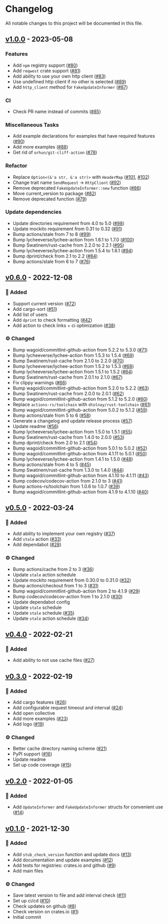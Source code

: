 # Changelog

All notable changes to this project will be documented in this file.

## [v1.0.0](https://github.com/mgrachev/update-informer/releases/tag/v1.0.0) - 2023-05-08

### Features

- Add `npm` registry support ([#80](https://github.com/mgrachev/update-informer/pull/80))
- Add `reqwest` crate support ([#81](https://github.com/mgrachev/update-informer/pull/81))
- Add ability to use your own http client ([#83](https://github.com/mgrachev/update-informer/pull/83))
- Use undefined http client if no other is selected ([#89](https://github.com/mgrachev/update-informer/pull/89))
- Add `http_client` method for `FakeUpdateInformer` ([#87](https://github.com/mgrachev/update-informer/pull/87))

### CI

- Check PR name instead of commits ([#85](https://github.com/mgrachev/update-informer/pull/85))

### Miscellaneous Tasks

- Add example declarations for examples that have required features ([#90](https://github.com/mgrachev/update-informer/pull/90))
- Add more examples ([#88](https://github.com/mgrachev/update-informer/pull/88))
- Get rid of `orhun/git-cliff-action` ([#78](https://github.com/mgrachev/update-informer/pull/78))

### Refactor

- Replace `Option<(&'a str, &'a str)>` with `HeaderMap` ([#101](https://github.com/mgrachev/update-informer/pull/101), [#102](https://github.com/mgrachev/update-informer/pull/102))
- Change trait name `SendRequest` -> `HttpClient` ([#92](https://github.com/mgrachev/update-informer/pull/92))
- Remove deprecated `FakeUpdateInformer::new` function ([#86](https://github.com/mgrachev/update-informer/pull/86))
- Move current_version to package ([#82](https://github.com/mgrachev/update-informer/pull/82))
- Remove deprecated function ([#79](https://github.com/mgrachev/update-informer/pull/79))

### Update dependencies

- Update directories requirement from 4.0 to 5.0 ([#98](https://github.com/mgrachev/update-informer/pull/98))
- Update mockito requirement from 0.31 to 0.32 ([#91](https://github.com/mgrachev/update-informer/pull/91))
- Bump actions/stale from 7 to 8 ([#99](https://github.com/mgrachev/update-informer/pull/99))
- Bump lycheeverse/lychee-action from 1.6.1 to 1.7.0 ([#100](https://github.com/mgrachev/update-informer/pull/100))
- Bump Swatinem/rust-cache from 2.2.0 to 2.2.1 ([#95](https://github.com/mgrachev/update-informer/pull/95))
- Bump lycheeverse/lychee-action from 1.5.4 to 1.6.1 ([#94](https://github.com/mgrachev/update-informer/pull/94))
- Bump dprint/check from 2.1 to 2.2 ([#84](https://github.com/mgrachev/update-informer/pull/84))
- Bump actions/stale from 6 to 7 ([#76](https://github.com/mgrachev/update-informer/pull/76))

## [v0.6.0](https://github.com/mgrachev/update-informer/releases/tag/v0.6.0) - 2022-12-08

### 🚀 Added

- Support current version ([#72](https://github.com/mgrachev/update-informer/pull/72))
- Add cargo-sort ([#51](https://github.com/mgrachev/update-informer/pull/51))
- Add list of users
- Add `dprint` to check formatting ([#42](https://github.com/mgrachev/update-informer/pull/42))
- Add action to check links + ci optimization ([#38](https://github.com/mgrachev/update-informer/pull/38))

### ⚙️ Changed

- Bump wagoid/commitlint-github-action from 5.2.2 to 5.3.0 ([#71](https://github.com/mgrachev/update-informer/pull/71))
- Bump lycheeverse/lychee-action from 1.5.3 to 1.5.4 ([#69](https://github.com/mgrachev/update-informer/pull/69))
- Bump Swatinem/rust-cache from 2.1.0 to 2.2.0 ([#70](https://github.com/mgrachev/update-informer/pull/70))
- Bump lycheeverse/lychee-action from 1.5.2 to 1.5.3 ([#68](https://github.com/mgrachev/update-informer/pull/68))
- Bump lycheeverse/lychee-action from 1.5.1 to 1.5.2 ([#64](https://github.com/mgrachev/update-informer/pull/64))
- Bump Swatinem/rust-cache from 2.0.1 to 2.1.0 ([#67](https://github.com/mgrachev/update-informer/pull/67))
- Fix clippy warnings ([#66](https://github.com/mgrachev/update-informer/pull/66))
- Bump wagoid/commitlint-github-action from 5.2.0 to 5.2.2 ([#63](https://github.com/mgrachev/update-informer/pull/63))
- Bump Swatinem/rust-cache from 2.0.0 to 2.0.1 ([#62](https://github.com/mgrachev/update-informer/pull/62))
- Bump wagoid/commitlint-github-action from 5.1.2 to 5.2.0 ([#60](https://github.com/mgrachev/update-informer/pull/60))
- Replace `actions-rs/toolchain` with `dtolnay/rust-toolchain` ([#61](https://github.com/mgrachev/update-informer/pull/61))
- Bump wagoid/commitlint-github-action from 5.0.2 to 5.1.2 ([#59](https://github.com/mgrachev/update-informer/pull/59))
- Bump actions/stale from 5 to 6 ([#58](https://github.com/mgrachev/update-informer/pull/58))
- Generate a changelog and update release process ([#57](https://github.com/mgrachev/update-informer/pull/57))
- Update readme ([#56](https://github.com/mgrachev/update-informer/pull/56))
- Bump lycheeverse/lychee-action from 1.5.0 to 1.5.1 ([#55](https://github.com/mgrachev/update-informer/pull/55))
- Bump Swatinem/rust-cache from 1.4.0 to 2.0.0 ([#53](https://github.com/mgrachev/update-informer/pull/53))
- Bump dprint/check from 2.0 to 2.1 ([#54](https://github.com/mgrachev/update-informer/pull/54))
- Bump wagoid/commitlint-github-action from 5.0.1 to 5.0.2 ([#52](https://github.com/mgrachev/update-informer/pull/52))
- Bump wagoid/commitlint-github-action from 4.1.11 to 5.0.1 ([#50](https://github.com/mgrachev/update-informer/pull/50))
- Bump lycheeverse/lychee-action from 1.4.1 to 1.5.0 ([#48](https://github.com/mgrachev/update-informer/pull/48))
- Bump actions/stale from 4 to 5 ([#45](https://github.com/mgrachev/update-informer/pull/45))
- Bump Swatinem/rust-cache from 1.3.0 to 1.4.0 ([#44](https://github.com/mgrachev/update-informer/pull/44))
- Bump wagoid/commitlint-github-action from 4.1.10 to 4.1.11 ([#43](https://github.com/mgrachev/update-informer/pull/43))
- Bump codecov/codecov-action from 2.1.0 to 3 ([#41](https://github.com/mgrachev/update-informer/pull/41))
- Bump actions-rs/toolchain from 1.0.6 to 1.0.7 ([#39](https://github.com/mgrachev/update-informer/pull/39))
- Bump wagoid/commitlint-github-action from 4.1.9 to 4.1.10 ([#40](https://github.com/mgrachev/update-informer/pull/40))

## [v0.5.0](https://github.com/mgrachev/update-informer/releases/tag/v0.5.0) - 2022-03-24

### 🚀 Added

- Add ability to implement your own registry ([#37](https://github.com/mgrachev/update-informer/pull/37))
- Add `stale` action ([#33](https://github.com/mgrachev/update-informer/pull/33))
- Add dependabot ([#28](https://github.com/mgrachev/update-informer/pull/28))

### ⚙️ Changed

- Bump actions/cache from 2 to 3 ([#36](https://github.com/mgrachev/update-informer/pull/36))
- Update `stale` action schedule
- Update mockito requirement from 0.30.0 to 0.31.0 ([#32](https://github.com/mgrachev/update-informer/pull/32))
- Bump actions/checkout from 1 to 3 ([#31](https://github.com/mgrachev/update-informer/pull/31))
- Bump wagoid/commitlint-github-action from 2 to 4.1.9 ([#29](https://github.com/mgrachev/update-informer/pull/29))
- Bump codecov/codecov-action from 1 to 2.1.0 ([#30](https://github.com/mgrachev/update-informer/pull/30))
- Update dependabot config
- Update `stale` schedule
- Update `stale` schedule ([#35](https://github.com/mgrachev/update-informer/pull/35))
- Update `stale` action schedule ([#34](https://github.com/mgrachev/update-informer/pull/34))

## [v0.4.0](https://github.com/mgrachev/update-informer/releases/tag/v0.4.0) - 2022-02-21

### 🚀 Added

- Add ability to not use cache files ([#27](https://github.com/mgrachev/update-informer/pull/27))

## [v0.3.0](https://github.com/mgrachev/update-informer/releases/tag/v0.3.0) - 2022-02-19

### 🚀 Added

- Add cargo features ([#26](https://github.com/mgrachev/update-informer/pull/26))
- Add configurable request timeout and interval ([#24](https://github.com/mgrachev/update-informer/pull/24))
- Add open collective
- Add more examples ([#23](https://github.com/mgrachev/update-informer/pull/23))
- Add logo ([#19](https://github.com/mgrachev/update-informer/pull/19))

### ⚙️ Changed

- Better cache directory naming scheme ([#21](https://github.com/mgrachev/update-informer/pull/21))
- PyPI support ([#16](https://github.com/mgrachev/update-informer/pull/16))
- Update readme
- Set up code coverage ([#15](https://github.com/mgrachev/update-informer/pull/15))

## [v0.2.0](https://github.com/mgrachev/update-informer/releases/tag/v0.2.0) - 2022-01-05

### 🚀 Added

- Add `UpdateInformer` and `FakeUpdateInformer` structs for convenient use ([#14](https://github.com/mgrachev/update-informer/pull/14))

## [v0.1.0](https://github.com/mgrachev/update-informer/releases/tag/v0.1.0) - 2021-12-30

### 🚀 Added

- Add `stub_check_version` function and update docs ([#13](https://github.com/mgrachev/update-informer/pull/13))
- Add documentation and update examples ([#12](https://github.com/mgrachev/update-informer/pull/12))
- Add tests for registries: crates.io and github ([#9](https://github.com/mgrachev/update-informer/pull/9))
- Add main files

### ⚙️ Changed

- Save latest version to file and add interval check ([#11](https://github.com/mgrachev/update-informer/pull/11))
- Set up ci/cd ([#10](https://github.com/mgrachev/update-informer/pull/10))
- Check updates on github ([#8](https://github.com/mgrachev/update-informer/pull/8))
- Check version on crates.io ([#1](https://github.com/mgrachev/update-informer/pull/1))
- Initial commit
